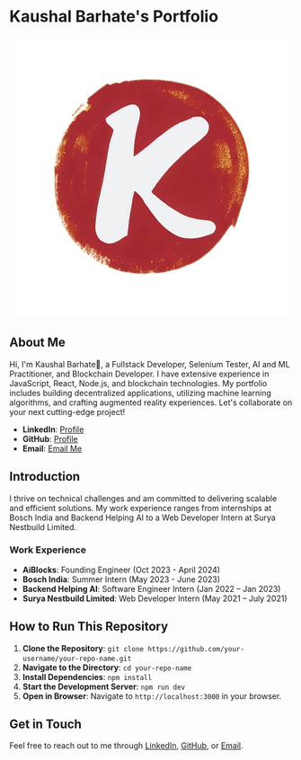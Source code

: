 # Kaushal Barhate's Portfolio

![Kaushal Barhate's Logo](public/logo.png)

## About Me

Hi, I'm Kaushal Barhate👋, a Fullstack Developer, Selenium Tester, AI and ML Practitioner, and Blockchain Developer. I have extensive experience in JavaScript, React, Node.js, and blockchain technologies. My portfolio includes building decentralized applications, utilizing machine learning algorithms, and crafting augmented reality experiences. Let's collaborate on your next cutting-edge project!

- **LinkedIn**: [Profile](https://www.linkedin.com/in/kaushalbarhate/)
- **GitHub**: [Profile](https://github.com/KaushalBarhate)
- **Email**: [Email Me](mailto:barhate.kaushal@gmail.com)

## Introduction

I thrive on technical challenges and am committed to delivering scalable and efficient solutions. My work experience ranges from internships at Bosch India and Backend Helping AI to a Web Developer Intern at Surya Nestbuild Limited.

### Work Experience

- **AiBlocks**: Founding Engineer (Oct 2023 - April 2024)
- **Bosch India**: Summer Intern (May 2023 - June 2023)
- **Backend Helping AI**: Software Engineer Intern (Jan 2022 – Jan 2023)
- **Surya Nestbuild Limited**: Web Developer Intern (May 2021 – July 2021)

## How to Run This Repository

1. **Clone the Repository**: `git clone https://github.com/your-username/your-repo-name.git`
2. **Navigate to the Directory**: `cd your-repo-name`
3. **Install Dependencies**: `npm install`
4. **Start the Development Server**: `npm run dev`
5. **Open in Browser**: Navigate to `http://localhost:3000` in your browser.

## Get in Touch

Feel free to reach out to me through [LinkedIn](https://www.linkedin.com/in/kaushalbarhate/), [GitHub](https://github.com/KaushalBarhate), or [Email](mailto:barhate.kaushal@gmail.com).

